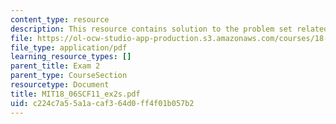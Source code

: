 ```yaml
---
content_type: resource
description: This resource contains solution to the problem set related to exam 2.
file: https://ol-ocw-studio-app-production.s3.amazonaws.com/courses/18-06sc-linear-algebra-fall-2011/c224c7a55a1acaf364d0ff4f01b057b2_MIT18_06SCF11_ex2s.pdf
file_type: application/pdf
learning_resource_types: []
parent_title: Exam 2
parent_type: CourseSection
resourcetype: Document
title: MIT18_06SCF11_ex2s.pdf
uid: c224c7a5-5a1a-caf3-64d0-ff4f01b057b2
---
```

